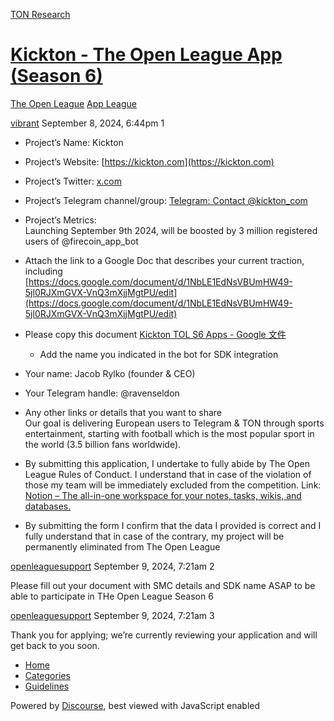 [TON Research](/)

# [Kickton - The Open League App (Season 6)](/t/kickton-the-open-league-app-season-6/32501)

[The Open League](/c/the-open-league/app-leaderboard/58)  [App League](/c/the-open-league/app-leaderboard/58) 

    

[vibrant](https://tonresear.ch/u/vibrant)  September 8, 2024, 6:44pm  1

*   Project’s Name: Kickton
    
*   Project’s Website: [https://kickton.com](https://kickton.com)
    
*   Project’s Twitter: [x.com](https://x.com/kickton_com)
    
*   Project’s Telegram channel/group: [Telegram: Contact @kickton\_com](https://t.me/kickton_com)
    
*   Project’s Metrics:  
    Launching September 9th 2024, will be boosted by 3 million registered users of @firecoin\_app\_bot
    
*   Attach the link to a Google Doc that describes your current traction, including  
    [https://docs.google.com/document/d/1NbLE1EdNsVBUmHW49-5jl0RJXmGVX-VnQ3mXjjMgtPU/edit](https://docs.google.com/document/d/1NbLE1EdNsVBUmHW49-5jl0RJXmGVX-VnQ3mXjjMgtPU/edit)
    
*   Please copy this document [Kickton TOL S6 Apps - Google 文件](https://docs.google.com/document/d/1qBr4Z2JPGiY8tXzArXHIEzY5B-Bl-jB5VdUWE7HIrNE/edit)
    
    *   Add the name you indicated in the bot for SDK integration
*   Your name: Jacob Rylko (founder & CEO)
    
*   Your Telegram handle: @ravenseldon
    
*   Any other links or details that you want to share  
    Our goal is delivering European users to Telegram & TON through sports entertainment, starting with football which is the most popular sport in the world (3.5 billion fans worldwide).
    
*   By submitting this application, I undertake to fully abide by The Open League Rules of Conduct. I understand that in case of the violation of those my team will be immediately excluded from the competition. Link: [Notion – The all-in-one workspace for your notes, tasks, wikis, and databases.](https://ton-org.notion.site/The-Open-League-Rules-of-Conduct-04f4a0fedf1a401687075f5efd83de68)
    
*   By submitting the form I confirm that the data I provided is correct and I fully understand that in case of the contrary, my project will be permanently eliminated from The Open League
    

 

[openleaguesupport](https://tonresear.ch/u/openleaguesupport) September 9, 2024, 7:21am  2

Please fill out your document with SMC details and SDK name ASAP to be able to participate in THe Open League Season 6

 

[openleaguesupport](https://tonresear.ch/u/openleaguesupport) September 9, 2024, 7:21am  3

Thank you for applying; we’re currently reviewing your application and will get back to you soon.

 

*   [Home](/)
*   [Categories](/categories)
*   [Guidelines](/guidelines)

Powered by [Discourse](https://www.discourse.org), best viewed with JavaScript enabled